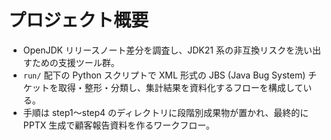 # プロジェクト概要
- OpenJDK リリースノート差分を調査し、JDK21 系の非互換リスクを洗い出すための支援ツール群。
- `run/` 配下の Python スクリプトで XML 形式の JBS (Java Bug System) チケットを取得・整形・分類し、集計結果を資料化するフローを構成している。
- 手順は step1〜step4 のディレクトリに段階別成果物が置かれ、最終的に PPTX 生成で顧客報告資料を作るワークフロー。
